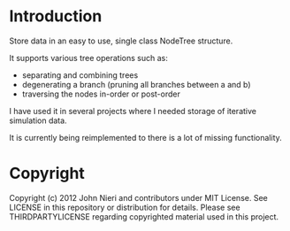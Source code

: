 Introduction
============

Store data in an easy to use, single class NodeTree structure.

It supports various tree operations such as:

- separating and combining trees
- degenerating a branch (pruning all branches between a and b)
- traversing the nodes in-order or post-order

I have used it in several projects where I needed storage of iterative simulation data.

It is currently being reimplemented to there is a lot of missing functionality.



Copyright
==================
Copyright (c) 2012 John Nieri and contributors under MIT License. See LICENSE in this repository or distribution for details. Please see THIRDPARTYLICENSE regarding copyrighted material used in this project.
